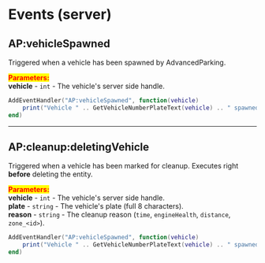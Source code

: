 
# Events (server)

## AP:vehicleSpawned

Triggered when a vehicle has been spawned by AdvancedParking.

<mark style="color:red;">**Parameters:**</mark>\
**vehicle** - `int` - The vehicle's server side handle.

```lua
AddEventHandler("AP:vehicleSpawned", function(vehicle)
    print("Vehicle " .. GetVehicleNumberPlateText(vehicle) .. " spawned")
end)
```



***

## AP:cleanup:deletingVehicle

Triggered when a vehicle has been marked for cleanup. Executes right **before** deleting the entity.

<mark style="color:red;">**Parameters:**</mark>\
**vehicle** - `int` - The vehicle's server side handle.\
**plate** - `string` - The vehicle's plate (full 8 characters).\
**reason** - `string` - The cleanup reason (`time`, `engineHealth`, `distance`, `zone_<id>`).

```lua
AddEventHandler("AP:vehicleSpawned", function(vehicle)
    print("Vehicle " .. GetVehicleNumberPlateText(vehicle) .. " spawned")
end)
```
